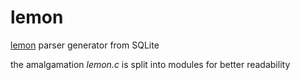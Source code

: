 # lemon
[lemon](https://www.sqlite.org/src/doc/trunk/doc/lemon.html) parser generator from SQLite

the amalgamation *lemon.c* is split into modules for better readability
